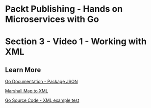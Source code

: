 # Packt Publishing - Hands on Microservices with Go
# Section 3 - Video 1 - Working with XML

## Learn More

[Go Documentation - Package JSON](https://golang.org/pkg/encoding/xml/)

[Marshall Map to XML](https://stackoverflow.com/questions/30928770/marshall-map-to-xml-in-go)

[Go Source Code - XML example test](https://golang.org/src/encoding/xml/example_test.go)


